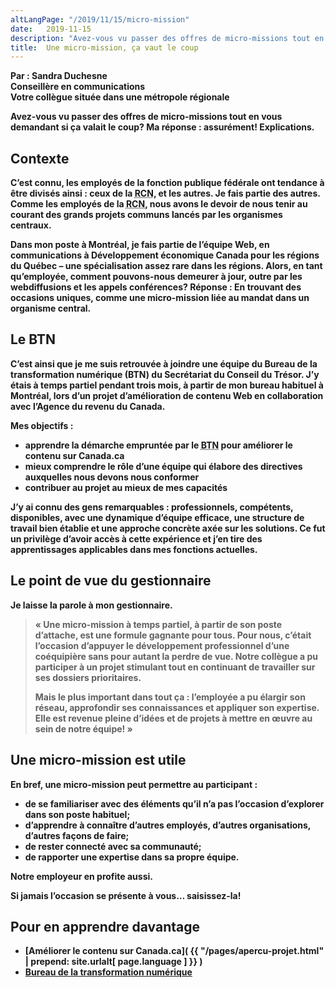 ```yaml
---
altLangPage: "/2019/11/15/micro-mission"
date:   2019-11-15
description: "Avez-vous vu passer des offres de micro-missions tout en vous demandant si ça valait le coup?"
title:  Une micro-mission, ça vaut le coup
---
```


<b>Par&nbsp;: Sandra Duchesne<br>
Conseillère en communications <br>
Votre collègue située dans une métropole régionale<br>

Avez-vous vu passer des offres de micro-missions tout en vous demandant si ça valait le coup? Ma réponse&nbsp;: assurément! Explications.

## Contexte

C’est connu, les employés de la fonction publique fédérale ont tendance à être divisés ainsi&nbsp;: ceux de la <abbr title="Région de la capitale nationale">RCN</abbr>, et les autres. Je fais partie des autres.  Comme les employés de la <abbr title="Région de la capitale nationale">RCN</abbr>, nous avons le devoir de nous tenir au courant des grands projets communs lancés par les organismes centraux.

Dans mon poste à Montréal, je fais partie de l’équipe Web, en communications à Développement économique Canada pour les régions du Québec – une spécialisation assez rare dans les régions. Alors, en tant  qu’employée, comment pouvons-nous demeurer à jour, outre par les webdiffusions et les appels conférences? Réponse&nbsp;: En trouvant des occasions uniques, comme une micro-mission liée au mandat dans un organisme central.

## Le BTN

C’est ainsi que je me suis retrouvée à joindre une équipe du Bureau de la transformation numérique (BTN) du Secrétariat du Conseil du Trésor. J’y étais à temps partiel pendant trois mois, à partir de mon bureau habituel à Montréal, lors d’un projet d’amélioration de contenu Web en collaboration avec l’Agence du revenu du Canada.

Mes objectifs&nbsp;:

* apprendre la démarche empruntée par le <abbr title="Bureau de la transformation numérique">BTN</abbr> pour améliorer le contenu sur Canada.ca
* mieux comprendre le rôle d’une équipe qui élabore des directives auxquelles nous devons nous conformer
* contribuer au projet au mieux de mes capacités

J’y ai connu des gens remarquables&nbsp;: professionnels, compétents, disponibles, avec une dynamique d’équipe efficace, une structure de travail bien établie et une approche concrète axée sur les solutions. Ce fut un privilège d’avoir accès à cette expérience et j’en tire des apprentissages applicables dans mes fonctions actuelles.

## Le point de vue du gestionnaire

Je laisse la parole à mon gestionnaire.

<blockquote>
  <p>«&nbsp;Une micro-mission à temps partiel, à partir de son poste d’attache, est une formule gagnante pour tous. Pour nous, c’était l’occasion d’appuyer le développement professionnel d’une coéquipière sans pour autant la perdre de vue. Notre collègue a pu participer à un projet stimulant tout en continuant de travailler sur ses dossiers prioritaires.</p>
  <p>Mais le plus important dans tout ça&nbsp;: l’employée a pu élargir son réseau, approfondir ses connaissances et appliquer son expertise. Elle est revenue pleine d’idées et de projets à mettre en œuvre au sein de notre équipe!&nbsp;»</p>
</blockquote>

## Une micro-mission est utile

En bref, une micro-mission peut permettre au participant&nbsp;:

* de se familiariser avec des éléments qu’il n’a pas l’occasion d’explorer dans son poste habituel;
* d’apprendre à connaître d’autres employés, d’autres organisations, d’autres façons de faire;
* de rester connecté avec sa communauté;
* de rapporter une expertise dans sa propre équipe.

Notre employeur en profite aussi.

Si jamais l’occasion se présente à vous… saisissez-la!

## Pour en apprendre davantage

* [Améliorer le contenu sur Canada.ca]( {{ "/pages/apercu-projet.html" | prepend: site.urlalt[ page.language ] }} )
* [Bureau de la transformation numérique](https://www.canada.ca/fr/gouvernement/a-propos/a-propos-bureau-transformation-numerique.html)
